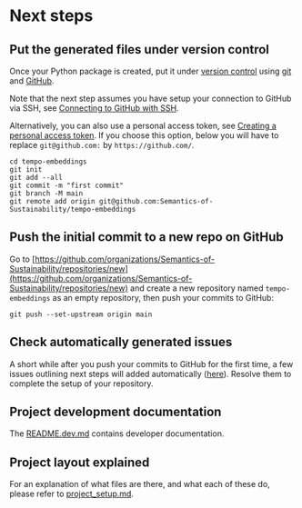 # Next steps

## Put the generated files under version control

Once your Python package is created, put it under [version
control](https://guide.esciencecenter.nl/#/best_practices/version_control) using
[git](https://git-scm.com/) and [GitHub](https://github.com/).

Note that the next step assumes you have setup your connection to GitHub via SSH,
see [Connecting to GitHub with SSH](https://docs.github.com/en/github-ae@latest/authentication/connecting-to-github-with-ssh).

Alternatively, you can also use a personal access token, see
[Creating a personal access token](https://docs.github.com/en/github-ae@latest/authentication/keeping-your-account-and-data-secure/creating-a-personal-access-token).  If you choose this option, below you will have to replace
`git@github.com:` by `https://github.com/`.

```shell
cd tempo-embeddings
git init
git add --all
git commit -m "first commit"
git branch -M main
git remote add origin git@github.com:Semantics-of-Sustainability/tempo-embeddings
```

## Push the initial commit to a new repo on GitHub

Go to
[https://github.com/organizations/Semantics-of-Sustainability/repositories/new](https://github.com/organizations/Semantics-of-Sustainability/repositories/new)
and create a new repository named `tempo-embeddings` as an empty repository, then push your commits to GitHub:

```shell
git push --set-upstream origin main
```

## Check automatically generated issues

A short while after you push your commits to GitHub for the first time, a few issues outlining next steps will added
automatically ([here](https://github.com/Semantics-of-Sustainability/tempo-embeddings/issues?q=author%3Aapp%2Fgithub-actions)). Resolve them to complete the
setup of your repository.

## Project development documentation

The [README.dev.md](README.dev.md) contains developer documentation.

## Project layout explained

For an explanation of what files are there, and what each of these do, please refer to [project_setup.md](project_setup.md).
